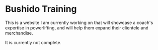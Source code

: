 # Bushido Training

This is a website I am currently working on that will showcase a coach's expertise
in powerlifting, and will help them expand their clientele and merchandise.

It is currently not complete.
